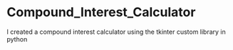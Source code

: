 # Compound_Interest_Calculator
 I created a compound interest calculator using the tkinter custom library in python
